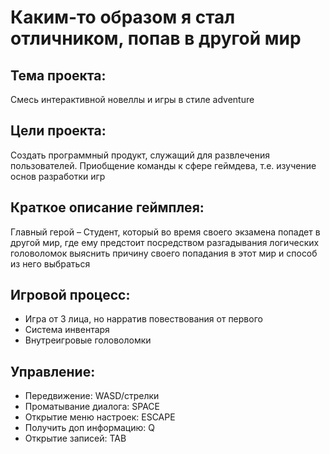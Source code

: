 # Каким-то образом я стал отличником, попав в другой мир
## Тема проекта:
Смесь интерактивной новеллы и игры в стиле adventure

## Цели проекта:
Создать программный продукт, служащий для развлечения пользователей.
Приобщение команды к сфере геймдева, т.е. изучение основ разработки игр

## Краткое описание геймплея:
Главный герой – Студент, который во время своего экзамена попадет в другой мир, где ему предстоит посредством разгадывания логических головоломок выяснить причину своего попадания в этот мир и способ из него выбраться

## Игровой процесс:
- Игра от 3 лица, но нарратив повествования от первого
- Система инвентаря
- Внутреигровые головоломки

## Управление:
- Передвижение: WASD/стрелки
- Проматывание диалога: SPACE
- Открытие меню настроек: ESCAPE
- Получить доп информацию: Q
- Открытие записей: TAB
